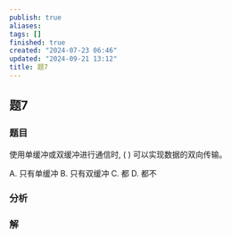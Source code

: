 ```yaml
---
publish: true
aliases: 
tags: []
finished: true
created: "2024-07-23 06:46"
updated: "2024-09-21 13:12"
title: 题7
---
```

## 题7
### 题目
使用单缓冲或双缓冲进行通信时, ( ) 可以实现数据的双向传输。

A. 只有单缓冲 B. 只有双缓冲 C. 都 D. 都不
### 分析

### 解